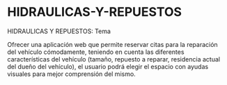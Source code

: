 # HIDRAULICAS-Y-REPUESTOS

HIDRAULICAS Y REPUESTOS: Tema

Ofrecer una aplicación web que permite reservar citas para la reparación del vehículo cómodamente, teniendo en cuenta las diferentes características del vehículo (tamaño, repuesto a reparar, residencia actual del dueño del vehículo), el usuario podrá elegir el espacio con ayudas visuales para mejor comprensión del mismo.